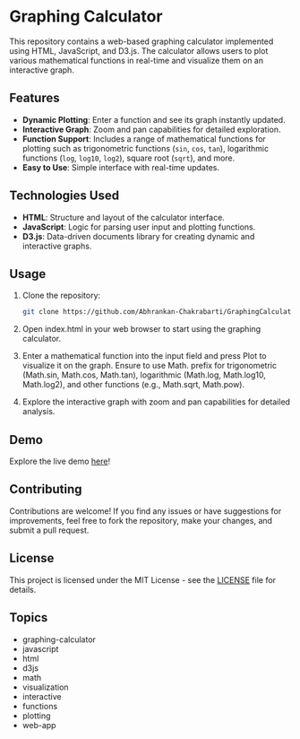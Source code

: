# Graphing Calculator

This repository contains a web-based graphing calculator implemented using HTML, JavaScript, and D3.js. The calculator allows users to plot various mathematical functions in real-time and visualize them on an interactive graph.

## Features

- **Dynamic Plotting**: Enter a function and see its graph instantly updated.
- **Interactive Graph**: Zoom and pan capabilities for detailed exploration.
- **Function Support**: Includes a range of mathematical functions for plotting such as trigonometric functions (`sin`, `cos`, `tan`), logarithmic functions (`log`, `log10`, `log2`), square root (`sqrt`), and more.
- **Easy to Use**: Simple interface with real-time updates.

## Technologies Used

- **HTML**: Structure and layout of the calculator interface.
- **JavaScript**: Logic for parsing user input and plotting functions.
- **D3.js**: Data-driven documents library for creating dynamic and interactive graphs.

## Usage

1. Clone the repository:

   ```bash
   git clone https://github.com/Abhrankan-Chakrabarti/GraphingCalculator.git
   ```

2. Open index.html in your web browser to start using the graphing calculator.

3. Enter a mathematical function into the input field and press Plot to visualize it on the graph. Ensure to use Math. prefix for trigonometric (Math.sin, Math.cos, Math.tan), logarithmic (Math.log, Math.log10, Math.log2), and other functions (e.g., Math.sqrt, Math.pow).

4. Explore the interactive graph with zoom and pan capabilities for detailed analysis.

## Demo

Explore the live demo [here](https://abhrankan-chakrabarti.github.io/GraphingCalculator/)!

## Contributing

Contributions are welcome! If you find any issues or have suggestions for improvements, feel free to fork the repository, make your changes, and submit a pull request.

## License

This project is licensed under the MIT License - see the [LICENSE](./LICENSE) file for details.

## Topics

- graphing-calculator
- javascript
- html
- d3js
- math
- visualization
- interactive
- functions
- plotting
- web-app